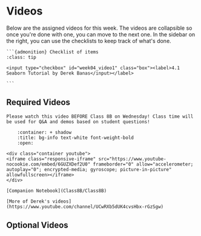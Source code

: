 # Videos

Below are the assigned videos for this week. 
The videos are collapsible so once you're done with one, you can move to the next one.
In the sidebar on the right, you can use the checklists to keep track of what's done.

````{margin}
```{admonition} Checklist of items
:class: tip

<input type="checkbox" id="week04_video1" class="box"><label>4.1 Seaborn Tutorial by Derek Banas</input></label>

```
````
## Required Videos

```{attention}
Please watch this video BEFORE Class 8B on Wednesday! Class time will be used for Q&A and demos based on student questions!
```

```{dropdown} 8.1 Seaborn Tutorial by Derek Banas
    :container: + shadow
    :title: bg-info text-white font-weight-bold
    :open:

<div class="container youtube">
<iframe class="responsive-iframe" src="https://www.youtube-nocookie.com/embed/6GUZXDef2U0" frameborder="0" allow="accelerometer; autoplay="0"; encrypted-media; gyroscope; picture-in-picture" allowfullscreen></iframe>
</div>

[Companion Notebook](Class8B/Class8B)

[More of Derek's videos](https://www.youtube.com/channel/UCwRXb5dUK4cvsHbx-rGzSgw)
```

## Optional Videos
